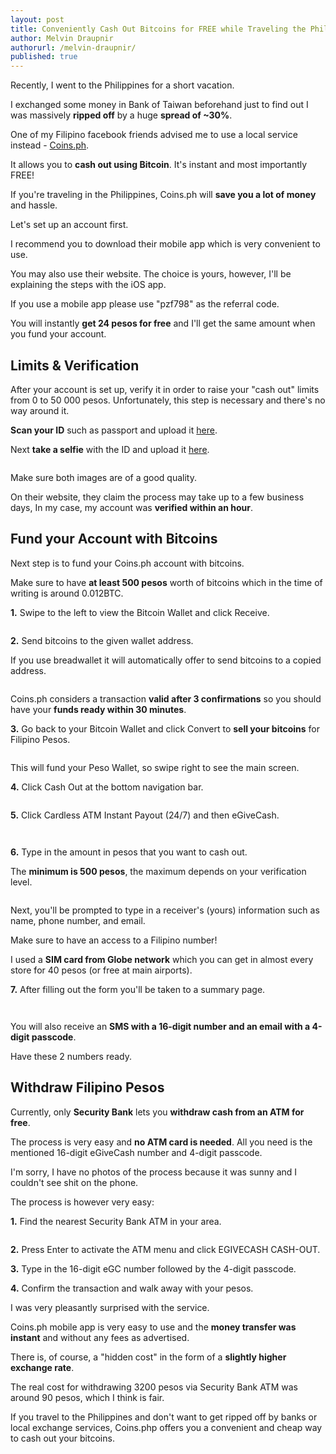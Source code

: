```yaml
---
layout: post
title: Conveniently Cash Out Bitcoins for FREE while Traveling the Philippines
author: Melvin Draupnir
authorurl: /melvin-draupnir/
published: true
---
```

 
<p>Recently, I went to the Philippines for a short vacation.</p>

<p>I exchanged some money in Bank of Taiwan beforehand just to find out I was massively <strong>ripped off</strong> by a huge <strong>spread of ~30%</strong>.</p>

<p>One of my Filipino facebook friends advised me to use a local service instead - <a href="http://geni.us/coinsph">Coins.ph</a>.</p>

<p>It allows you to <strong>cash out using Bitcoin</strong>. It's instant and most importantly FREE!</p>

<p>If you're traveling in the Philippines, Coins.ph will <strong>save you a lot of money</strong> and hassle.</p>

<p>Let's set up an account first.</p>

<p>I recommend you to download their mobile app which is very convenient to use.</p>

<p>You may also use their website. The choice is yours, however, I'll be explaining the steps with the iOS app.</p>

<p>If you use a mobile app please use "pzf798" as the referral code.</p>

<p>You will instantly <strong>get 24 pesos for free</strong> and I'll get the same amount when you fund your account.</p>

<h2>Limits & Verification</h2>

<p>After your account is set up, verify it in order to raise your "cash out" limits from 0 to 50 000 pesos. Unfortunately, this step is necessary and there's no way around it.</p>

<p><strong>Scan your ID</strong> such as passport and upload it <a href="https://coins.ph/limits/identity-verification">here</a>.</p>

<p>Next <strong>take a selfie</strong> with the ID and upload it <a href="https://coins.ph/app/selfie-verification/intro">here</a>.</p>

<p><center><img src="/images/selfie.png" alt=""/></center></p>

<p>Make sure both images are of a good quality.</p>

<p>On their website, they claim the process may take up to a few business days, In my case, my account was <strong>verified within an hour</strong>.<p/>

<h2>Fund your Account with Bitcoins</h2>

<p>Next step is to fund your Coins.ph account with bitcoins.</p>

<p>Make sure to have <strong>at least 500 pesos</strong> worth of bitcoins which in the time of writing is around 0.012BTC.</p>

<p><strong>1.</strong> Swipe to the left to view the Bitcoin Wallet and click Receive.</p>

<p><center><img src="/images/bc-1-1.PNG" alt=""/></center></p>

<p><strong>2.</strong> Send bitcoins to the given wallet address.</p>

<p>If you use breadwallet it will automatically offer to send bitcoins to a copied address.</p>

<p><center><img src="/images/bc-1-2.jpg" alt=""/></center></p>

<p>Coins.ph considers a transaction <strong>valid after 3 confirmations</strong> so you should have your <strong>funds ready within 30 minutes</strong>.</p>

<p><strong>3.</strong> Go back to your Bitcoin Wallet and click Convert to <strong>sell your bitcoins</strong> for Filipino Pesos.</p>

<p><center><img src="/images/bc-1-3.jpg" alt=""/></center></p>

<p>This will fund your Peso Wallet, so swipe right to see the main screen.</p>
 
<p><strong>4.</strong> Click Cash Out at the bottom navigation bar.</p>
 
<p><center><img src="/images/bc-1-4.PNG" alt=""/></center></p>
 
<p><strong>5.</strong> Click Cardless ATM Instant Payout (24/7) and then eGiveCash.</p>

<p><center><img src="/images/bc-1-5.PNG" alt=""/></center></p>

<p><center><img src="/images/bc-1-5-2.png" alt=""/></center></p>

<p><strong>6.</strong> Type in the amount in pesos that you want to cash out.</p>
  
<p>The <strong>minimum is 500 pesos</strong>, the maximum depends on your verification level.</p>

<p><center><img src="/images/bc-1-6.PNG" alt=""/></center></p>

<p>Next, you'll be prompted to type in a receiver's (yours) information such as name, phone number, and email.</p>

<p>Make sure to have an access to a Filipino number!</p>

<p>I used a <strong>SIM card from Globe network</strong> which you can get in almost every store for 40 pesos (or free at main airports).</p>

<p><strong>7.</strong> After filling out the form you'll be taken to a summary page.</p>

<p><center><img src="/images/bc-1-7.jpg" alt=""/></center></p>

<p><center><img src="/images/bc-1-7-2.jpg" alt=""/></center></p>

<p>You will also receive an <strong>SMS with a 16-digit number and an email with a 4-digit passcode</strong>.</p>

<p>Have these 2 numbers ready.</p>

<h2>Withdraw Filipino Pesos</h2>

<p>Currently, only <strong>Security Bank</strong> lets you <strong>withdraw cash from an ATM for free</strong>.</p>

<p>The process is very easy and <strong>no ATM card is needed</strong>. All you need is the mentioned 16-digit eGiveCash number and 4-digit passcode.</p>

<p>I'm sorry, I have no photos of the process because it was sunny and I couldn't see shit on the phone.</p>

<p>The process is however very easy:</p>

<p><strong>1.</strong> Find the nearest Security Bank ATM in your area.</p>

<p><center><img src="/images/bc-2-1.jpg" alt=""/></center></p>

<p><strong>2.</strong> Press Enter to activate the ATM menu and click EGIVECASH CASH-OUT.</p>

<p><strong>3.</strong> Type in the 16-digit eGC number followed by the 4-digit passcode.</p>

<p><strong>4.</strong> Confirm the transaction and walk away with your pesos.</p>

<p>I was very pleasantly surprised with the service.</p>

<p>Coins.ph mobile app is very easy to use and the <strong>money transfer was instant</strong> and without any fees as advertised.</p>

<p>There is, of course, a "hidden cost" in the form of a <strong>slightly higher exchange rate</strong>.</p>

<p>The real cost for withdrawing 3200 pesos via Security Bank ATM was around 90 pesos, which I think is fair.</p>

<p>If you travel to the Philippines and don't want to get ripped off by banks or local exchange services, Coins.php offers you a convenient and cheap way to cash out your bitcoins.</p>



















